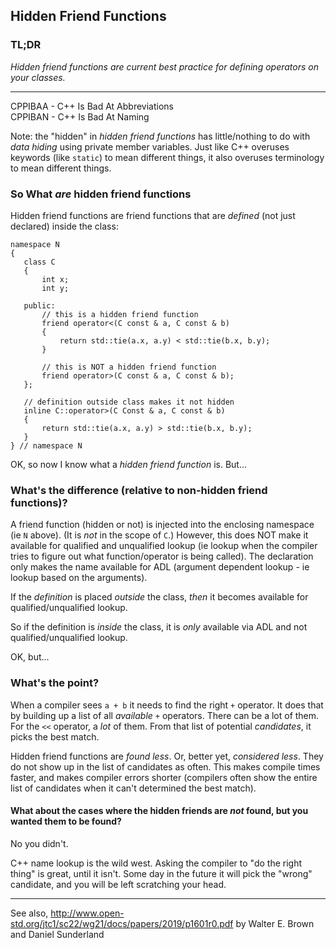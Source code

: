 ## Hidden Friend Functions

### TL;DR

_Hidden friend functions are current best practice for defining operators on your classes._

---- 

CPPIBAA - C++ Is Bad At Abbreviations  
CPPIBAN - C++ Is Bad At Naming

Note: the "hidden" in _hidden friend functions_ has little/nothing to do with _data hiding_ using private member variables.
Just like C++ overuses keywords (like `static`) to mean different things, it also overuses terminology to mean different things.

### So What _are_ hidden friend functions

Hidden friend functions are friend functions that are _defined_ (not just declared) inside the class:

    namespace N
    {
       class C
       {
           int x;
           int y;
        
       public:
           // this is a hidden friend function
           friend operator<(C const & a, C const & b)
           {
               return std::tie(a.x, a.y) < std::tie(b.x, b.y);
           }
        
           // this is NOT a hidden friend function
           friend operator>(C const & a, C const & b);
       };
    
       // definition outside class makes it not hidden
       inline C::operator>(C Const & a, C const & b)
       {
           return std::tie(a.x, a.y) > std::tie(b.x, b.y);
       }
    } // namespace N
    
OK, so now I know what a _hidden friend function_ is. But...

### What's the difference (relative to  non-hidden friend functions)?

A friend function (hidden or not) is injected into the enclosing namespace (ie `N` above). (It is _not_ in the scope of `C`.)
However, this does NOT make it available for qualified and unqualified lookup
(ie lookup when the compiler tries to figure out what function/operator is being called).
The declaration only makes the name available for ADL (argument dependent lookup - ie lookup based on the arguments).

If the _definition_ is placed _outside_ the class, _then_ it becomes available for qualified/unqualified lookup.

So if the definition is _inside_ the class, it is _only_ available via ADL and not qualified/unqualified lookup.

OK, but...

### What's the point?

When a compiler sees `a + b` it needs to find the right `+` operator.
It does that by building up a list of all _available_ `+` operators.
There can be a lot of them.  For the `<<` operator, a _lot_ of them.
From that list of potential _candidates_, it picks the best match.

Hidden friend functions are _found less_.  Or, better yet, _considered less_.  They do not show up in the list of candidates as often.
This makes compile times faster, and makes compiler errors shorter (compilers often show the entire list of candidates when it can't determined the best match).

#### What about the cases where the hidden friends are _not_ found, but you wanted them to be found?

No you didn't.

C++ name lookup is the wild west.  Asking the compiler to "do the right thing" is great, until it isn't.
Some day in the future it will pick the "wrong" candidate, and you will be left scratching your head.


----

See also, http://www.open-std.org/jtc1/sc22/wg21/docs/papers/2019/p1601r0.pdf by Walter E. Brown and Daniel Sunderland
